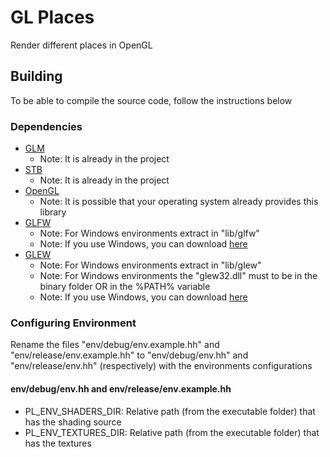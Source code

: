# GL Places
Render different places in OpenGL

## Building
To be able to compile the source code, follow the instructions below

### Dependencies
* [GLM](https://glm.g-truc.net/0.9.9/index.html)
  * Note: It is already in the project
* [STB](https://github.com/nothings/stb)
  * Note: It is already in the project
* [OpenGL](https://www.opengl.org)
  * Note: It is possible that your operating system already provides this library
* [GLFW](https://www.glfw.org)
  * Note: For Windows environments extract in "lib/glfw"
  * Note: If you use Windows, you can download [here](https://github.com/emanuelmoraes-dev/opengl-blue-marble/releases/download/dependencies/glfw-3.3.7.bin.WIN64.zip)
* [GLEW](http://glew.sourceforge.net)
  * Note: For Windows environments extract in "lib/glew"
  * Note: For Windows environments the "glew32.dll" must to be in the binary folder OR in the %PATH% variable
  * Note: If you use Windows, you can download [here](https://github.com/emanuelmoraes-dev/opengl-blue-marble/releases/download/dependencies/glew-2.1.0-win32.zip)

### Configuring Environment
Rename the files "env/debug/env.example.hh" and "env/release/env.example.hh" to "env/debug/env.hh" and "env/release/env.hh" (respectively) with the environments configurations

#### env/debug/env.hh and env/release/env.example.hh
* PL_ENV_SHADERS_DIR: Relative path (from the executable folder) that has the shading source
* PL_ENV_TEXTURES_DIR: Relative path (from the executable folder) that has the textures
